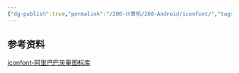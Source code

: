 ```yaml
---
{"dg-publish":true,"permalink":"/200-计算机/260-Android/iconfont/","tags":["Web/UI"],"noteIcon":""}
---
```





## 参考资料

[iconfont-阿里巴巴矢量图标库](https://www.iconfont.cn/)